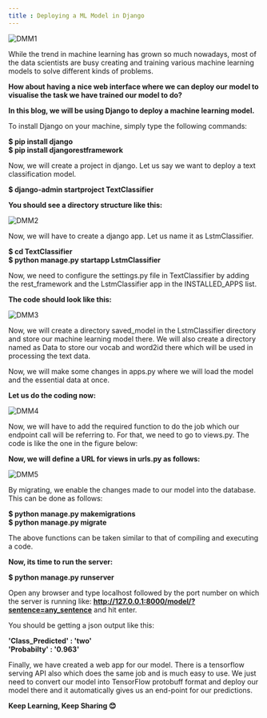 ```yaml
---
title : Deploying a ML Model in Django
---
```


![DMM1](https://1.bp.blogspot.com/-FT1JZ5TlrDE/XbC_EHaZUfI/AAAAAAAAPpI/vtBcRhi0MZcCr-zMSub8dyYZhTQkBcEagCEwYBhgL/s1600/django.png)

While the trend in machine learning has grown so much nowadays, most of the data scientists are busy creating and training various machine learning models to solve different kinds of problems.

**How about having a nice web interface where we can deploy our model to visualise the task we have trained our model to do?**

**In this blog, we will be using Django to deploy a machine learning model.**


To install Django on your machine, simply type the following commands:


**$ pip install django** <br />
**$ pip install djangorestframework**

Now, we will create a project in django. Let us say we want to deploy a text classification model.

**$ django-admin startproject TextClassifier**

**You should see a directory structure like this:**


![DMM2](https://1.bp.blogspot.com/-XT-dq4nY4fY/XbFSpFd4BWI/AAAAAAAAPpk/fxMpnXE5cZ0Q0tcWu1EGwYMKMMIRML7IgCLcBGAsYHQ/s1600/Screenshot%2B2019-10-24%2Bat%2B12.53.52%2BPM.png)


Now, we will have to create a django app. Let us name it as LstmClassifier.

**$ cd TextClassifier** <br />
**$ python manage.py startapp LstmClassifier**

Now, we need to configure the settings.py file in TextClassifier by adding the rest_framework and the LstmClassifier app in the INSTALLED_APPS list.

**The code should look like this:**


![DMM3](https://1.bp.blogspot.com/-j-kfejLuuZI/XbFUsR9zAPI/AAAAAAAAPpw/zZaRrPEmFyswwbajvs-GfLmnQT9hCuxlgCLcBGAsYHQ/s1600/Screenshot%2B2019-10-24%2Bat%2B1.02.55%2BPM.png)

Now, we will create a directory saved_model in the LstmClassifier directory and store our machine learning model there. We will also create a directory named as Data to store our vocab and word2id there which will be used in processing the text data.


Now, we will make some changes in apps.py where we will load the model and the essential data at once.

**Let us do the coding now:**

![DMM4](https://1.bp.blogspot.com/-JVIxTuN0qIg/XbFr3S54-FI/AAAAAAAAPqI/xbCwedMFIdIBSS6rPc1_bwvmBxQjLjZcgCLcBGAsYHQ/s1600/Screenshot%2B2019-10-24%2Bat%2B2.41.26%2BPM.png)

Now, we will have to add the required function to do the job which our endpoint call will be referring to. For that, we need to go to views.py. The code is like the one in the figure below:

<script src="https://gist.github.com/spraphul/cc69aa7b9f36a4b77902e9ad5c13fe07.js"></script>

**Now, we will define a URL for views in urls.py as follows:**

![DMM5](https://1.bp.blogspot.com/-kdWiRfuWLtk/XbFzJe_MwjI/AAAAAAAAPqY/-ohhcyO1DagODAK-M9XBC6LXHUMSiEf4ACLcBGAsYHQ/s1600/Screenshot%2B2019-10-24%2Bat%2B3.12.52%2BPM.png)

By migrating, we enable the changes made to our model into the database. This can be done as follows:

**$ python manage.py makemigrations**<br />
**$ python manage.py migrate**

The above functions can be taken similar to that of
compiling and executing a code.


**Now, its time to run the server:**

**$ python manage.py runserver**


Open any browser and type localhost followed by the port number on which the server is running like:
**http://127.0.0.1:8000/model/?sentence=any_sentence** and hit enter.

You should be getting a json output like this:

**'Class_Predicted' : 'two'**<br />
**'Probabilty' : '0.963'**

Finally, we have created a web app for our model. There is a tensorflow serving API also which does the same job and is 
much easy to use. We just need to convert our model into TensorFlow protobuff format and deploy our model there and it 
automatically gives us an end-point for our predictions.

**Keep Learning, Keep Sharing 😊**
